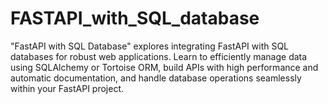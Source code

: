 # FASTAPI_with_SQL_database


"FastAPI with SQL Database" explores integrating FastAPI with SQL databases for robust web applications. Learn to efficiently manage data using SQLAlchemy or Tortoise ORM, build APIs with high performance and automatic documentation, and handle database operations seamlessly within your FastAPI project.
